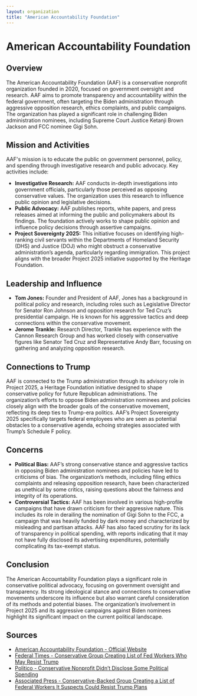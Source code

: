 ```yaml
---
layout: organization
title: "American Accountability Foundation"
---
```


# American Accountability Foundation

## Overview
The American Accountability Foundation (AAF) is a conservative nonprofit organization founded in 2020, focused on government oversight and research. AAF aims to promote transparency and accountability within the federal government, often targeting the Biden administration through aggressive opposition research, ethics complaints, and public campaigns. The organization has played a significant role in challenging Biden administration nominees, including Supreme Court Justice Ketanji Brown Jackson and FCC nominee Gigi Sohn.

## Mission and Activities
AAF's mission is to educate the public on government personnel, policy, and spending through investigative research and public advocacy. Key activities include:
- **Investigative Research:** AAF conducts in-depth investigations into government officials, particularly those perceived as opposing conservative values. The organization uses this research to influence public opinion and legislative decisions.
- **Public Advocacy:** AAF publishes reports, white papers, and press releases aimed at informing the public and policymakers about its findings. The foundation actively works to shape public opinion and influence policy decisions through assertive campaigns.
- **Project Sovereignty 2025:** This initiative focuses on identifying high-ranking civil servants within the Departments of Homeland Security (DHS) and Justice (DOJ) who might obstruct a conservative administration’s agenda, particularly regarding immigration. This project aligns with the broader Project 2025 initiative supported by the Heritage Foundation.

## Leadership and Influence
- **Tom Jones:** Founder and President of AAF, Jones has a background in political policy and research, including roles such as Legislative Director for Senator Ron Johnson and opposition research for Ted Cruz’s presidential campaign. He is known for his aggressive tactics and deep connections within the conservative movement.
- **Jerome Trankle:** Research Director, Trankle has experience with the Cannon Research Group and has worked closely with conservative figures like Senator Ted Cruz and Representative Andy Barr, focusing on gathering and analyzing opposition research.

## Connections to Trump
AAF is connected to the Trump administration through its advisory role in Project 2025, a Heritage Foundation initiative designed to shape conservative policy for future Republican administrations. The organization’s efforts to oppose Biden administration nominees and policies closely align with the broader goals of the conservative movement, reflecting its deep ties to Trump-era politics. AAF’s Project Sovereignty 2025 specifically targets federal employees who are seen as potential obstacles to a conservative agenda, echoing strategies associated with Trump’s Schedule F policy.

## Concerns
- **Political Bias:** AAF’s strong conservative stance and aggressive tactics in opposing Biden administration nominees and policies have led to criticisms of bias. The organization’s methods, including filing ethics complaints and releasing opposition research, have been characterized as unethical by some critics, raising questions about the fairness and integrity of its operations.
- **Controversial Tactics:** AAF has been involved in various high-profile campaigns that have drawn criticism for their aggressive nature. This includes its role in derailing the nomination of Gigi Sohn to the FCC, a campaign that was heavily funded by dark money and characterized by misleading and partisan attacks. AAF has also faced scrutiny for its lack of transparency in political spending, with reports indicating that it may not have fully disclosed its advertising expenditures, potentially complicating its tax-exempt status.

## Conclusion
The American Accountability Foundation plays a significant role in conservative political advocacy, focusing on government oversight and transparency. Its strong ideological stance and connections to conservative movements underscore its influence but also warrant careful consideration of its methods and potential biases. The organization’s involvement in Project 2025 and its aggressive campaigns against Biden nominees highlight its significant impact on the current political landscape.

## Sources
- [American Accountability Foundation - Official Website](https://americanaccountabilityfoundation.com)
- [Federal Times - Conservative Group Creating List of Fed Workers Who May Resist Trump](https://www.federaltimes.com)
- [Politico - Conservative Nonprofit Didn’t Disclose Some Political Spending](https://www.politico.com)
- [Associated Press - Conservative-Backed Group Creating a List of Federal Workers It Suspects Could Resist Trump Plans](https://www.ap.org)
